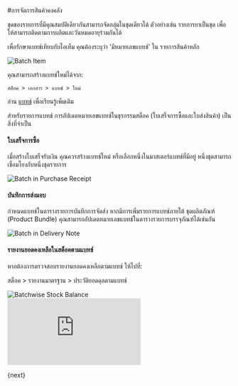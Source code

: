 <!-- add-breadcrumbs -->
#การจัดการสินค้าคงคลัง

ชุดของรายการที่มีคุณสมบัติเดียวกันสามารถจัดกลุ่มในชุดเดียวได้ ตัวอย่างเช่น รายการยาเป็นชุด เพื่อให้สามารถติดตามการผลิตและวันหมดอายุร่วมกันได้

เพื่อรักษาแบทช์เทียบกับไอเท็ม คุณต้องระบุว่า 'มีหมายเลขแบทช์' ใน รายการสินค้าหลัก

<img alt="Batch Item" class="screenshot" src="{{docs_base_url}}/assets/img/articles/batchwise-stock-1.png">

คุณสามารถสร้างแบทช์ใหม่ได้จาก:

`สต็อค > เอกสาร > แบทช์ > ใหม่`

อ่าน [แบทช์](/docs/user/manual/th/stock/batch.html) เพื่อเรียนรู้เพิ่มเติม

สำหรับรายการแบทช์ การอัปเดตหมายเลขแบทช์ในธุรกรรมสต็อค (ใบเสร็จการซื้อและใบส่งสินค้า) เป็นสิ่งที่จำเป็น

#### ใบเสร็จการซื้อ

เมื่อสร้างใบเสร็จรับเงิน คุณควรสร้างแบทช์ใหม่ หรือเลือกหนึ่งในมาสเตอร์แบทช์ที่มีอยู่ หนึ่งชุดสามารถเชื่อมโยงกับหนึ่งชุดรายการ

<img alt="Batch in Purchase Receipt" class="screenshot" src="{{docs_base_url}}/assets/img/articles/batchwise-stock-2.png">

#### บันทึกการส่งมอบ

กำหนดแบทช์ในตารางรายการบันทึกการจัดส่ง หากมีการเพิ่มรายการแบทช์ภายใต้ ชุดผลิตภัณฑ์ (Product Bundle)
คุณสามารถอัปเดตหมายเลขแบทช์ในตารางรายการบรรจุภัณฑ์ได้เช่นกัน

<img alt="Batch in Delivery Note" class="screenshot" src="{{docs_base_url}}/assets/img/articles/batchwise-stock-3.png">


#### รายงานยอดคงเหลือในสต็อคตามแบทช์

หากต้องการตรวจสอบรายงานยอดคงเหลือตามแบทช์ ให้ไปที่:

สต็อค > รายงานมาตรฐาน > ประวัติยอดดุลตามแบทช์

<img alt="Batchwise Stock Balance" class="screenshot" src="{{docs_base_url}}/assets/img/articles/batchwise-stock-4.png">

<div class="embed-container">
    <iframe src="https://www.youtube.com/embed/J0QKl7ABPKM?rel=0" frameborder="0" allow="autoplay; encrypted-media" allowfullscreen>
    </iframe>
</div>

{next}
